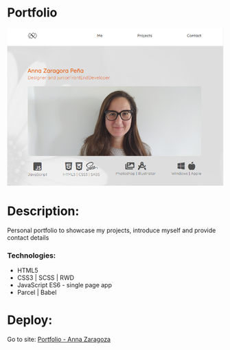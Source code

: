 # Portfolio

![Alt Text](https://github.com/AnnaZaragoza/Portfolio/blob/4f7c4be115f7fba29754fff9c3e1065a99cabaa4/src/img/index/visualisation.png)

# Description:

Personal portfolio to showcase my projects, introduce myself and provide contact details

### Technologies:

- HTML5
- CSS3 | SCSS | RWD
- JavaScript ES6 - single page app
- Parcel | Babel

# Deploy:

Go to site: [Portfolio - Anna Zaragoza](https://annazaragoza.net/)
